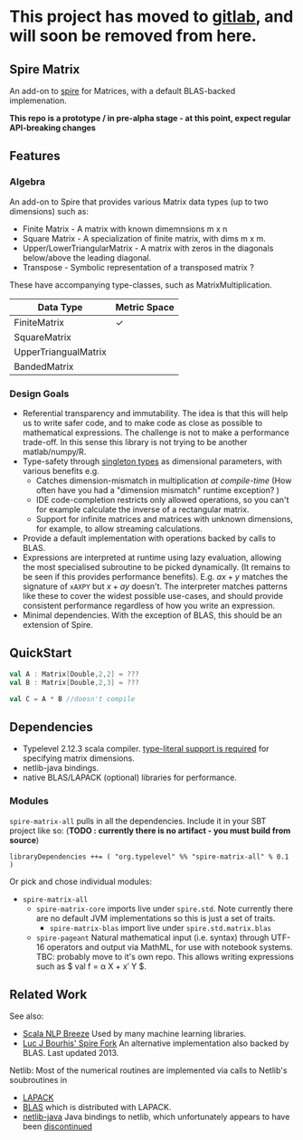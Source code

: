 # This project has moved to [gitlab](https://gitlab.com/lJoublanc/spire-matrix), and will soon be removed from here.




## Spire Matrix

An add-on to [spire](https://github.com/non/spire) for Matrices, with a default BLAS-backed implemenation.

**This repo is a prototype / in pre-alpha stage - at this point, expect regular API-breaking changes**

## Features

### Algebra

An add-on to Spire that provides various Matrix data types (up to two dimensions) such as:

* Finite Matrix - A matrix with known dimemnsions m x n
* Square Matrix - A specialization of finite matrix, with dims m x m. 
* Upper/LowerTriangularMatrix - A matrix with zeros in the diagonals below/above the leading diagonal.
* Transpose - Symbolic representation of a transposed matrix ?

These have accompanying type-classes, such as MatrixMultiplication.

| Data Type             | Metric Space | 
| --------------------- | ------------ |
| FiniteMatrix          |      ✓       |
| SquareMatrix          |              |
| UpperTriangualMatrix  |              |
| BandedMatrix          |              |


### Design Goals

* Referential transparency and immutability. The idea is that this will help us to write safer code, and to make code as close as possible to mathematical expressions. The challenge is not to make a performance trade-off. In this sense this library is not trying to be another matlab/numpy/R.
* Type-safety through [singleton types](http://docs.scala-lang.org/sips/pending/42.type.html) as dimensional parameters, with various benefits e.g.
  * Catches dimension-mismatch in multiplication *at compile-time* (How often have you had a "dimension mismatch" runtime exception? )
  * IDE code-completion restricts only allowed operations, so you can't for example calculate the inverse of a rectangular matrix.
  * Support for infinite matrices and matrices with unknown dimensions, for example, to allow streaming calculations.
* Provide a default implementation with operations backed by calls to BLAS.
* Expressions are interpreted at runtime using lazy evaluation, allowing the most specialised subroutine to be picked dynamically. (It remains to be seen if this provides performance benefits). E.g. $ax + y$ matches the signature of `xAXPY` but $x + ay$ doesn't. The interpreter matches patterns like these to cover the widest possible use-cases, and should provide consistent performance regardless of how you write an expression.
* Minimal dependencies. With the exception of BLAS, this should be an extension of Spire.

## QuickStart


```scala
val A : Matrix[Double,2,2] = ???
val B : Matrix[Double,2,3] = ???

val C = A * B //doesn't compile

```
  

## Dependencies

* Typelevel 2.12.3 scala compiler. [type-literal support is required](https://github.com/typelevel/scala/blob/typelevel-readme/notes/typelevel-4.md#literal-types-pull5310-milesabin) for specifying matrix dimensions.
* netlib-java bindings.
* native BLAS/LAPACK (optional) libraries for performance.

### Modules
`spire-matrix-all` pulls in all the dependencies. Include it in your SBT project like so: (**TODO : currently there is no artifact - you must build from source**)

    libraryDependencies ++= ( "org.typelevel" %% "spire-matrix-all" % 0.1 )
    
Or pick and chose individual modules:

* `spire-matrix-all`
  * `spire-matrix-core` imports live under `spire.std`. Note currently there are no default JVM implementations so this is just a set of traits.
    * `spire-matrix-blas` import live under `spire.std.matrix.blas`
  * `spire-pageant` Natural mathematical input (i.e. syntax) through UTF-16 operators and output via MathML, for use with notebook systems. TBC: probably move to it's own repo. This allows writing expressions such as $ val f = α X + x′ Y $.


## Related Work

See also:
* [Scala NLP Breeze](https://github.com/scalanlp/breeze/) Used by many machine learning libraries.
* [Luc J Bourhis' Spire Fork](https://github.com/luc-j-bourhis/spire/tree/topic/matrix-wip) An alternative implementation also backed by BLAS. Last updated 2013.

Netlib:
Most of the numerical routines are implemented via calls to Netlib's soubroutines in 
* [LAPACK](http://www.netlib.org/lapack/)
* [BLAS](http://www.netlib.org/blas/) which is distributed with LAPACK.
* [netlib-java](https://webcache.googleusercontent.com/search?q=cache:1OzhoqU_3uYJ:https://github.com/fommil/netlib-java/tree/master/netlib+&cd=1&hl=en&ct=clnk&gl=uk) Java bindings to netlib, which unfortunately appears to have been [discontinued](https://stackoverflow.com/questions/46267411/has-netlib-java-been-discontinued)

